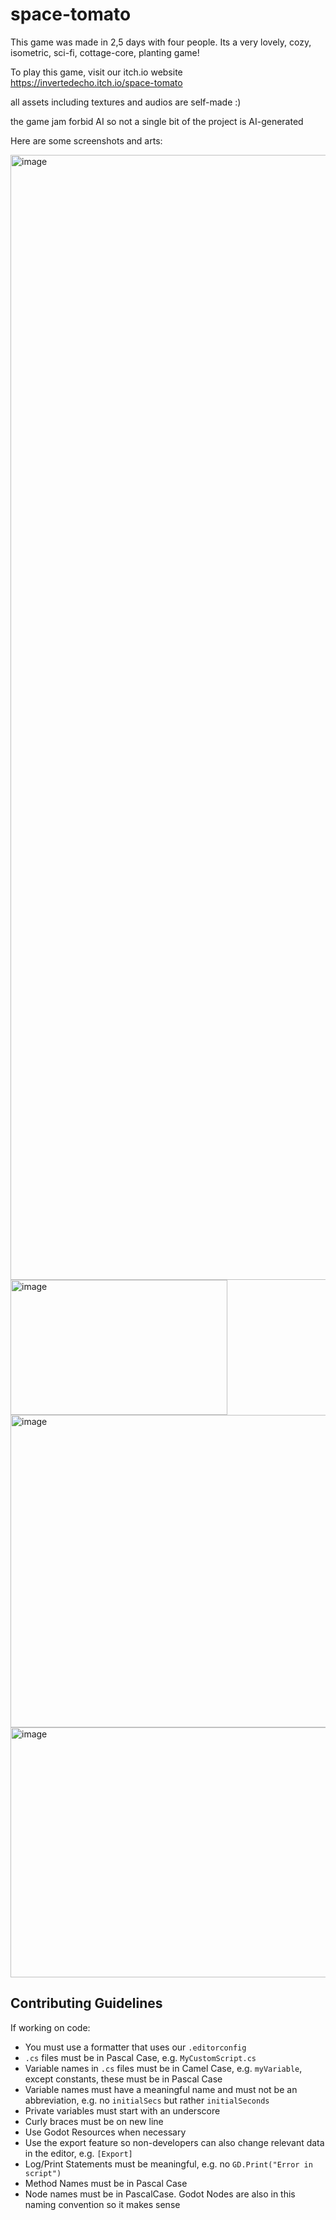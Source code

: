# space-tomato

This game was made in 2,5 days with four people.
Its a very lovely, cozy, isometric, sci-fi, cottage-core, planting game!

To play this game, visit our itch.io website https://invertedecho.itch.io/space-tomato

all assets including textures and audios are self-made :)

the game jam forbid AI so not a single bit of the project is AI-generated

Here are some screenshots and arts:

<img width="2880" height="1800" alt="image" src="https://github.com/user-attachments/assets/94d75b64-41d4-4da7-8f06-c7547535bb92" />

<img width="347" height="216" alt="image" src="https://github.com/user-attachments/assets/d55a3928-b4f4-4787-81a2-a6155c1cd68f" />

<img width="630" height="500" alt="image" src="https://github.com/user-attachments/assets/922e1d0c-cb68-457a-88e3-6ea906683cd0" />

<img width="960" height="400" alt="image" src="https://github.com/user-attachments/assets/c1a67729-11dc-45ff-be01-17abcaaba367" />

## Contributing Guidelines

If working on code:

- You must use a formatter that uses our `.editorconfig`
- `.cs` files must be in Pascal Case, e.g. `MyCustomScript.cs`
- Variable names in `.cs` files must be in Camel Case, e.g. `myVariable`, except constants, these must be in Pascal Case
- Variable names must have a meaningful name and must not be an abbreviation, e.g. no `initialSecs` but rather `initialSeconds`
- Private variables must start with an underscore
- Curly braces must be on new line
- Use Godot Resources when necessary
- Use the export feature so non-developers can also change relevant data in the editor, e.g. `[Export]`
- Log/Print Statements must be meaningful, e.g. no `GD.Print("Error in script")`
- Method Names must be in Pascal Case
- Node names must be in PascalCase. Godot Nodes are also in this naming convention so it makes sense